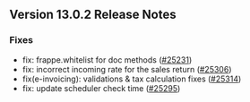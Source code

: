 ## Version 13.0.2 Release Notes

### Fixes
- fix: frappe.whitelist for doc methods ([#25231](https://github.com/integra/accurix/pull/25231))
- fix: incorrect incoming rate for the sales return ([#25306](https://github.com/integra/accurix/pull/25306))
- fix(e-invoicing): validations & tax calculation fixes ([#25314](https://github.com/integra/accurix/pull/25314))
- fix: update scheduler check time ([#25295](https://github.com/integra/accurix/pull/25295))